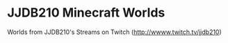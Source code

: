 # JJDB210 Minecraft Worlds
 Worlds from JJDB210's Streams on Twitch (http://wwww.twitch.tv/jjdb210)
 
 

